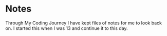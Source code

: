 # Notes
Through My Coding Journey I have kept files of notes for me to look back on. I started this when I was 13 and continue it to this day. 
